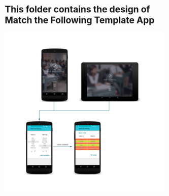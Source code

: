 # This folder contains the design of Match the Following Template App
![Match the Following App Flow](complete_App.png "Match the Following App Flow")
